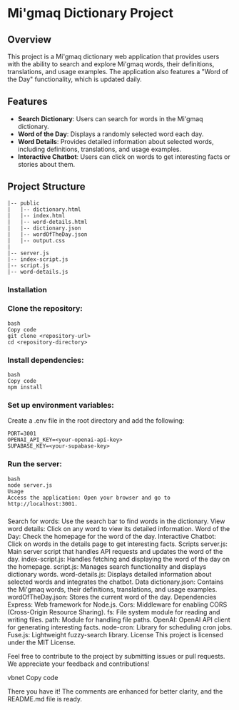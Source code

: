 # Mi'gmaq Dictionary Project

## Overview

This project is a Mi'gmaq dictionary web application that provides users with the ability to search and explore Mi'gmaq words, their definitions, translations, and usage examples. The application also features a "Word of the Day" functionality, which is updated daily.

## Features

- **Search Dictionary**: Users can search for words in the Mi'gmaq dictionary.
- **Word of the Day**: Displays a randomly selected word each day.
- **Word Details**: Provides detailed information about selected words, including definitions, translations, and usage examples.
- **Interactive Chatbot**: Users can click on words to get interesting facts or stories about them.

## Project Structure

```
|-- public
|   |-- dictionary.html
|   |-- index.html
|   |-- word-details.html
|   |-- dictionary.json
|   |-- wordOfTheDay.json
|   |-- output.css
|
|-- server.js
|-- index-script.js
|-- script.js
|-- word-details.js
```

### Installation

### Clone the repository:

```
bash
Copy code
git clone <repository-url>
cd <repository-directory>

```
### Install dependencies:
```
bash
Copy code
npm install
```
### Set up environment variables:
Create a .env file in the root directory and add the following:

```
PORT=3001
OPENAI_API_KEY=<your-openai-api-key>
SUPABASE_KEY=<your-supabase-key>
```

### Run the server:
```
bash
node server.js
Usage
Access the application: Open your browser and go to http://localhost:3001.
```

### 
Search for words: Use the search bar to find words in the dictionary.
View word details: Click on any word to view its detailed information.
Word of the Day: Check the homepage for the word of the day.
Interactive Chatbot: Click on words in the details page to get interesting facts.
Scripts
server.js: Main server script that handles API requests and updates the word of the day.
index-script.js: Handles fetching and displaying the word of the day on the homepage.
script.js: Manages search functionality and displays dictionary words.
word-details.js: Displays detailed information about selected words and integrates the chatbot.
Data
dictionary.json: Contains the Mi'gmaq words, their definitions, translations, and usage examples.
wordOfTheDay.json: Stores the current word of the day.
Dependencies
Express: Web framework for Node.js.
Cors: Middleware for enabling CORS (Cross-Origin Resource Sharing).
fs: File system module for reading and writing files.
path: Module for handling file paths.
OpenAI: OpenAI API client for generating interesting facts.
node-cron: Library for scheduling cron jobs.
Fuse.js: Lightweight fuzzy-search library.
License
This project is licensed under the MIT License.

Feel free to contribute to the project by submitting issues or pull requests. We appreciate your feedback and contributions!

vbnet
Copy code

There you have it! The comments are enhanced for better clarity, and the README.md file is ready.